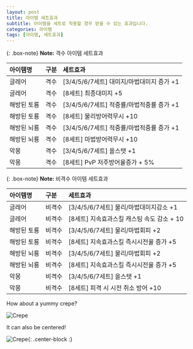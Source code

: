```yaml
---
layout: post
title: 아이템 세트효과
subtitle: 아이템을 세트로 착용할 경우 받을 수 있는 효과입니다.
categories: 아이템
tags: [아이템, 세트효과]
---
```


{: .box-note}
**Note:** 격수 아이템 세트효과

| 아이템명 | 구분 | 세트효과 |
| :------ |:--- | :------------ |
| 글레어 | 격수 | [3/4/5/6/7세트] 대미지/마법대미지 증가 +1 |
| 글레어 | 격수 | [8세트] 최종대미지 +5 |
| 해방된 토룡 | 격수 | [3/4/5/6/7세트] 적중률/마법적중률 증가 +1 |
| 해방된 토룡 | 격수 | [8세트] 물리방어력무시 +10 |
| 해방된 뇌룡 | 격수 | [3/4/5/6/7세트] 적중률/마법적중률 증가 +1 |
| 해방된 뇌룡 | 격수 | [8세트] 마법방어력무시 +10 |
| 악몽 | 격수 | [3/4/5/6/7세트] 올스탯 +1 |
| 악몽 | 격수 | [8세트] PvP 저주방어율증가 + 5% |

{: .box-note}
**Note:** 비격수 아이템 세트효과

| 아이템명 | 구분 | 세트효과 |
| :------ |:--- | :------------ |
| 글레어 | 비격수 | [3/4/5/6/7세트] 물리/마법대미지감소 +1 |
| 글레어 | 비격수 | [8세트] 지속효과스킬 캐스팅 속도 감소 + 10 |
| 해방된 토룡 | 비격수 | [3/4/5/6/7세트] 물리/마법회피 +2 |
| 해방된 토룡 | 비격수 | [8세트] 지속효과스킬 즉시시전율 증가 +5 |
| 해방된 뇌룡 | 비격수 | [3/4/5/6/7세트] 물리/마법회피 +2 |
| 해방된 뇌룡 | 비격수 | [8세트] 지속효과스킬 즉시시전율 증가 +5 |
| 악몽 | 비격수 | [3/4/5/6/7세트] 올스탯 +1 |
| 악몽 | 비격수 | [8세트] 피격 시 시전 취소 방어 +10 |

How about a yummy crepe?

![Crepe](https://s3-media3.fl.yelpcdn.com/bphoto/cQ1Yoa75m2yUFFbY2xwuqw/348s.jpg)

It can also be centered!

![Crepe](https://s3-media3.fl.yelpcdn.com/bphoto/cQ1Yoa75m2yUFFbY2xwuqw/348s.jpg){: .center-block :}
